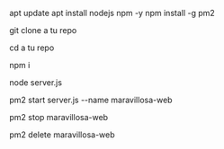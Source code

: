 apt update
apt install nodejs npm -y
npm install -g pm2

git clone a tu repo

cd a tu repo

npm i

node server.js

pm2 start server.js --name maravillosa-web

pm2 stop maravillosa-web

pm2 delete maravillosa-web
